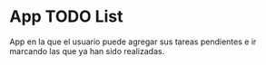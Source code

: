# App TODO List

App en la que el usuario puede agregar sus tareas pendientes e ir marcando las que ya han sido realizadas.

